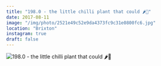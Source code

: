 ```yaml
---
title: "198.0 - the little chilli plant that could 🌶💪"
date: 2017-08-11
image: "/img/photo/2521e49c52e9da4373fc9c31e0800fc6.jpg"
location: "Brixton"
instagram: true
draft: false
---
```


![198.0 - the little chilli plant that could 🌶💪](/img/photo/2521e49c52e9da4373fc9c31e0800fc6.jpg)
